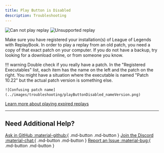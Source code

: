```yaml
---
title: Play Button is Disabled
description: Troubleshooting
---
```


![Can not play replay](../images/troubleshooting/5_can_not_play_replay.png)
![Unsupported replay](../images/troubleshooting/7_unsupported_replay.png)

Make sure you have registered your installation(s) of League of Legends with ReplayBook. In order to play a replay from an old patch, you need a copy of that exact patch on your computer. If you do not have a backup, try looking for a download online, or from someone you know.

!!! warning
    Double check if you really have a patch. In the "Registered Executables" list, each item has the name on the left and the patch on the right. You might have a situation where the executable is named "Patch 10.22" but the actual patch version is something else.

    ![Confusing patch name](../images/troubleshooting/playButtonDisabled_nameVersion.png)

[Learn more about playing expired replays](../getting-started/playing-expired-replays.md)

---

## Need Additional Help?

[Ask in GitHub :material-github:](https://github.com/fraxiinus/ReplayBook/discussions){ .md-button .md-button }
[Join the Discord :material-chat:](https://discord.gg/c33Rc5J){ .md-button .md-button }
[Report an Issue :material-bug:](https://github.com/fraxiinus/ReplayBook/issues/new/choose){ .md-button .md-button }
